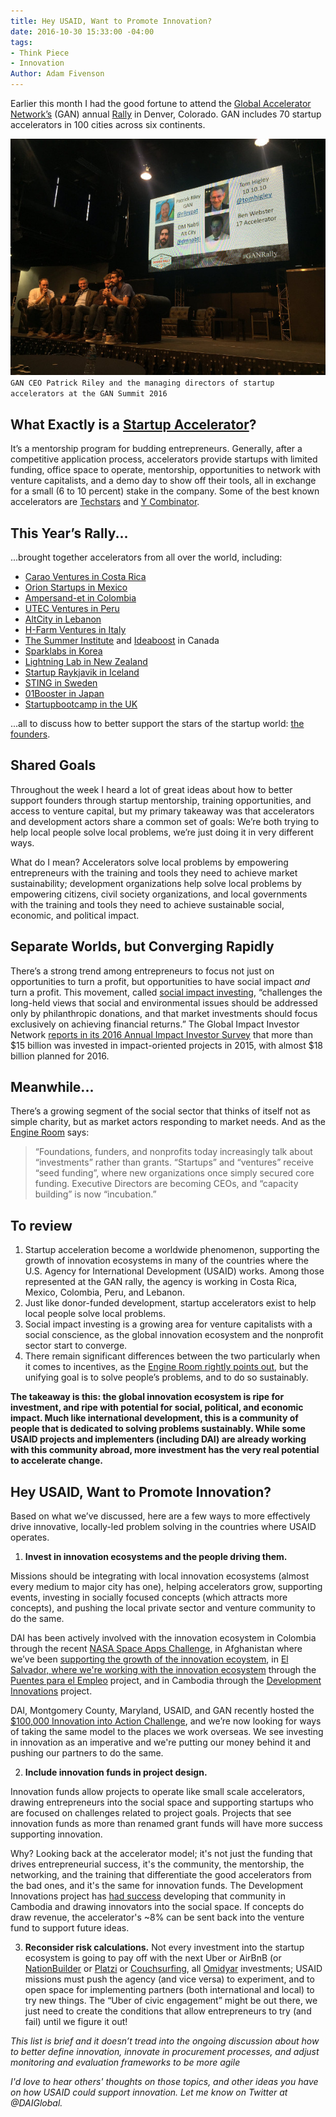 ```yaml
---
title: Hey USAID, Want to Promote Innovation?
date: 2016-10-30 15:33:00 -04:00
tags:
- Think Piece
- Innovation
Author: Adam Fivenson
---
```


Earlier this month I had the good fortune to attend the [Global Accelerator Network’s](http://gan.co) (GAN) annual [Rally]( https://twitter.com/hashtag/ganrally) in Denver, Colorado. GAN includes 70 startup accelerators in 100 cities across six continents. 

![GAN stage.jpg](/uploads/GAN%20stage.jpg)
`GAN CEO Patrick Riley and the managing directors of startup accelerators at the GAN Summit 2016`

<!--more-->

## What Exactly is a [Startup Accelerator](https://en.wikipedia.org/wiki/Seed_accelerator)?

It’s a mentorship program for budding entrepreneurs. Generally, after a competitive application process, accelerators provide startups with limited funding, office space to operate, mentorship, opportunities to network with venture capitalists, and a demo day to show off their tools, all in exchange for a small (6 to 10 percent) stake in the company. Some of the best known accelerators are [Techstars](http://www.techstars.com/) and [Y Combinator](https://www.ycombinator.com/). 


## This Year’s Rally...
...brought together accelerators from all over the world, including:

* [Carao Ventures in Costa Rica](http://www.caraov.com/)
* [Orion Startups in Mexico](http://hello.orionstartups.com/)
* [Ampersand-et in Colombia](http://gan.co/members/view/ampersand-et)
* [UTEC Ventures in Peru](http://www.utecventures.com/)
* [AltCity in Lebanon](http://www.altcity.me/)
* [H-Farm Ventures in Italy](http://www.h-farm.com/en/)
* [The Summer Institute](http://www.summerinst.ca/) and [Ideaboost](http://www.ideaboost.ca/) in Canada
* [Sparklabs in Korea](http://www.sparklabs.co.kr/)
* [Lightning Lab in New Zealand](http://www.lightninglab.co.nz/)
* [Startup Raykjavik in Iceland]( http://www.startupreykjavik.com/)
* [STING in Sweden](http://www.stockholminnovation.com/en/our-programs/sting-accelerate/)
* [01Booster in Japan](https://01booster.com/)
* [Startupbootcamp in the UK](https://www.startupbootcamp.org/)

...all to discuss how to better support the stars of the startup world: [the founders](http://www.inc.com/young-entrepreneur-council/7-rockstar-female-founders-share-their-best-startup-advice.html). 

## Shared Goals
Throughout the week I heard a lot of great ideas about how to better support founders through startup mentorship, training opportunities, and access to venture capital, but my primary takeaway was that accelerators and development actors share a common set of goals: We’re both trying to help local people solve local problems, we’re just doing it in very different ways. 

What do I mean? Accelerators solve local problems by empowering entrepreneurs with the training and tools they need to achieve market sustainability; development organizations help solve local problems by empowering citizens, civil society organizations, and local governments with the training and tools they need to achieve sustainable social, economic, and political impact. 

## Separate Worlds, but Converging Rapidly
There’s a strong trend among entrepreneurs to focus not just on opportunities to turn a profit, but opportunities to have social impact *and* turn a profit. This movement, called [social impact investing](https://thegiin.org/impact-investing/need-to-know/), “challenges the long-held views that social and environmental issues should be addressed only by philanthropic donations, and that market investments should focus exclusively on achieving financial returns.” The Global Impact Investor Network [reports in its 2016 Annual Impact Investor Survey](https://thegiin.org/assets/2016%20GIIN%20Annual%20Impact%20Investor%20Survey_Web.pdf) that more than $15 billion was invested in impact-oriented projects in 2015, with almost $18 billion planned for 2016.

## Meanwhile...
There’s a growing segment of the social sector that thinks of itself not as simple charity, but as market actors responding to market needs. And as the [Engine Room](https://www.theengineroom.org/disrupt-your-market) says:

> “Foundations, funders, and nonprofits today increasingly talk about “investments” rather than grants. “Startups” and “ventures” receive “seed funding”, where new organizations once simply secured core funding. Executive Directors are becoming CEOs, and “capacity building” is now “incubation.”

## To review
1. Startup acceleration become a worldwide phenomenon, supporting the growth of innovation ecosystems in many of the countries where the U.S. Agency for International Development (USAID) works. Among those represented at the GAN rally, the agency is working in Costa Rica, Mexico, Colombia, Peru, and Lebanon.
2. Just like donor-funded development, startup accelerators exist to help local people solve local problems. 
3. Social impact investing is a growing area for venture capitalists with a social conscience, as the global innovation ecosystem and the nonprofit sector start to converge. 
4. There remain significant differences between the two particularly when it comes to incentives, as the [Engine Room rightly points out](https://www.theengineroom.org/disrupt-your-market/), but the unifying goal is to solve people’s problems, and to do so sustainably. 

**The takeaway is this: the global innovation ecosystem is ripe for investment, and ripe with potential for social, political, and economic impact. Much like international development, this is a community of people that is dedicated to solving problems sustainably. While some USAID projects and implementers (including DAI) are already working with this community abroad, more investment has the very real potential to accelerate change.**

## Hey USAID, Want to Promote Innovation?
Based on what we’ve discussed, here are a few ways to more effectively drive innovative, locally-led problem solving in the countries where USAID operates. 

1. **Invest in innovation ecosystems and the people driving them.** 

Missions should be integrating with local innovation ecosystems (almost every medium to major city has one), helping accelerators grow, supporting events, investing in socially focused concepts (which attracts more concepts), and pushing the local private sector and venture community to do the same. 

DAI has been actively involved with the innovation ecosystem in Colombia through the recent [NASA Space Apps Challenge](https://dai-global-digital.com/top-3-climate-change-concepts-from-the-2016-nasa-space-apps-challenge-bogota.html), in Afghanistan where we’ve been [supporting the growth of the innovation ecoystem](https://dai-global-digital.com/sowing-the-seeds-of-a-tech-for-social-good-ecosystem-in-afghanistan.html), in [El Salvador, where we're working with the innovation ecosystem](https://dai-global-digital.com/innovation-and-entrepreneurship-in-el-salvador.html) through the [Puentes para el Empleo](http://dai.com/our-work/projects/usaidel-salvador-puentes-para-el-empleo-bridges-employment-project) project, and in Cambodia through the [Development Innovations](http://www.development-innovations.org/success-stories/) project. 

DAI, Montgomery County, Maryland, USAID, and GAN recently hosted the [$100,000 Innovation into Action Challenge](http://dai.com/news-publications/news/innovation-action-challenge-winners-chosen), and we’re now looking for ways of taking the same model to the places we work overseas. We see investing in innovation as an imperative and we're putting our money behind it and pushing our partners to do the same.

2. **Include innovation funds in project design.** 

Innovation funds allow projects to operate like small scale accelerators, drawing entrepreneurs into the social space and supporting startups who are focused on challenges related to project goals. Projects that see innovation funds as more than renamed grant funds will have more success supporting innovation. 

Why? Looking back at the accelerator model; it's not just the funding that drives entrepreneurial success, it's the community, the mentorship, the networking, and the training that differentiate the good accelerators from the bad ones, and it's the same for innovation funds. The Development Innovations project has [had success](http://www.development-innovations.org/success-stories/) developing that community in Cambodia and drawing innovators into the social space. If concepts do draw revenue, the accelerator's ~8% can be sent back into the venture fund to support future ideas. 

3. **Reconsider risk calculations.** Not every investment into the startup ecosystem is going to pay off with the next Uber or AirBnB (or [NationBuilder](http://nationbuilder.com/) or [Platzi](https://courses.platzi.com/) or [Couchsurfing](https://www.couchsurfing.com), all [Omidyar](https://www.omidyar.com) investments; USAID missions must push the agency (and vice versa) to experiment, and to open space for implementing partners (both international and local) to try new things. The “Uber of civic engagement” might be out there, we just need to create the conditions that allow entrepreneurs to try (and fail) until we figure it out! 

*This list is brief and it doesn’t tread into the ongoing discussion about how to better define innovation, innovate in procurement processes, and adjust monitoring and evaluation frameworks to be more agile*

*I'd love to hear others' thoughts on those topics, and other ideas you have on how USAID could support innovation. Let me know on Twitter at @DAIGlobal.*